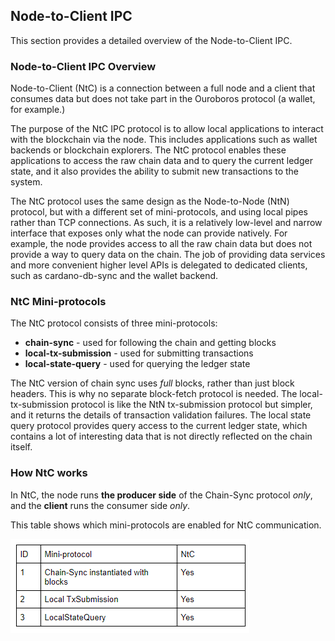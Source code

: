 ## Node-to-Client IPC 

This section provides a detailed overview of the Node-to-Client IPC.

### Node-to-Client IPC Overview

Node-to-Client (NtC) is a connection between a full node and a client that consumes data but does not take part in the Ouroboros protocol (a wallet, for example.)

The purpose of the NtC IPC protocol is to allow local applications to interact with the blockchain via the node. This includes applications such as wallet backends or blockchain explorers. The NtC protocol enables these applications to access the raw chain data and to query the current ledger state, and it also provides the ability to submit new transactions to the system.

The NtC protocol uses the same design as the Node-to-Node (NtN) protocol, but with a different set of mini-protocols, and using local pipes rather than TCP connections. As such, it is a relatively low-level and narrow interface that exposes only what the node can provide natively. For example, the node provides access to all the raw chain data but does not provide a way to query data on the chain. The job of providing data services and more convenient higher level APIs is delegated to dedicated clients, such as cardano-db-sync and the wallet backend.

### NtC Mini-protocols

The NtC protocol consists of three mini-protocols:

* **chain-sync** - used for following the chain and getting blocks
* **local-tx-submission** - used for submitting transactions
* **local-state-query** - used for querying the ledger state

The NtC version of chain sync uses *full* blocks, rather than just block headers. This is why no separate block-fetch protocol is needed. The local-tx-submission protocol is like the NtN tx-submission protocol but simpler, and it returns the details of transaction validation failures. The local state query protocol provides query access to the current ledger state, which contains a lot of interesting data that is not directly reflected on the chain itself.

### How NtC works

In NtC, the node runs **the producer side** of the Chain-Sync protocol *only*, and the **client** runs the consumer side *only*.

This table shows which mini-protocols are enabled for NtC communication.

![Node-to-Client](node-to-client-ipc.png)

